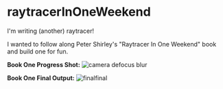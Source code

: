 # raytracerInOneWeekend
I'm writing (another) raytracer!

I wanted to follow along Peter Shirley's "Raytracer In One Weekend" book and build one for fun.

**Book One Progress Shot:**
![camera defocus blur](https://user-images.githubusercontent.com/53636492/187817644-ef2bfec8-1390-4031-aa27-51b1632d0896.PNG)

**Book One Final Output:**
![finalfinal](https://user-images.githubusercontent.com/53636492/187140226-46c210da-7f93-43b7-9f24-94c5fc589007.PNG)



